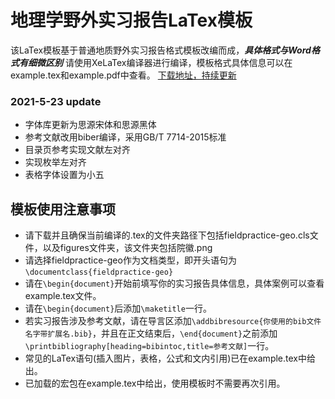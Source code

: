 # 地理学野外实习报告LaTex模板
该LaTex模板基于普通地质野外实习报告格式模板改编而成，***具体格式与Word格式有细微区别***
请使用XeLaTex编译器进行编译，模板格式具体信息可以在example.tex和example.pdf中查看。
[下载地址，持续更新](https://github.com/Plutoset/fieldpractice-geo)

### 2021-5-23 update
- 字体库更新为思源宋体和思源黑体
- 参考文献改用biber编译，采用GB/T 7714-2015标准
- 目录页参考实现文献左对齐
- 实现枚举左对齐
- 表格字体设置为小五

## 模板使用注意事项
- 请下载并且确保当前编译的.tex的文件夹路径下包括fieldpractice-geo.cls文件，以及figures文件夹，该文件夹包括院徽.png
- 请选择fieldpractice-geo作为文档类型，即开头语句为`\documentclass{fieldpractice-geo}`
- 请在`\begin{document}`开始前填写你的实习报告具体信息，具体案例可以查看example.tex文件。
- 请在`\begin{document}`后添加`\maketitle`一行。
- 若实习报告涉及参考文献，请在导言区添加`\addbibresource{你使用的bib文件名字带扩展名.bib}`，并且在正文结束后，`\end{document}`之前添加`\printbibliography[heading=bibintoc,title=参考文献]`一行。
- 常见的LaTex语句(插入图片，表格，公式和文内引用)已在example.tex中给出。
- 已加载的宏包在example.tex中给出，使用模板时不需要再次引用。
